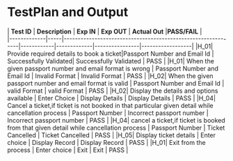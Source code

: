 # TestPlan and Output

| **Test ID** | **Description**                                              | **Exp IN** | **Exp OUT** | **Actual Out** |**PASS/FAIL**  |    
|-------------|-----|--------------------------------------------------------------|------------|-------------|----------------|------------------|
|H_01| Provide required details to book a ticket|Passport Number and Email Id | Successfully Validated| Successfully Validated | PASS |
|H_01| When the given passport number and email format is wrong | Passport Number and Email Id | Invalid Format | Invalid Format | PASS |
|H_02| When the given passport number and email format is valid | Passport Number and Email Id | valid Format | valid Format | PASS |
|H_02| Display the details and options available | Enter Choice | Display Details | Display Details | PASS |
|H_04| Cancel a ticket,if ticket is not booked in that particular given detail while cancellation process | Passport Number | Incorrect passport number | Incorrect passport number | PASS |
|H_04| cancel a ticket,if ticket is booked from that given detail while cancellation process | Passport Number | Ticket Cancelled | Ticket Cancelled | PASS |
|H_05| Display ticket details | Enter choice | Display Record | Display Record | PASS |
|H_01| Exit from the process | Enter choice | Exit | Exit | PASS |
